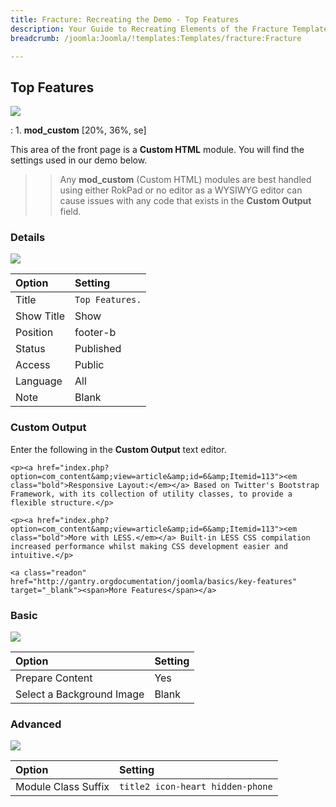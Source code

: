 ```yaml
---
title: Fracture: Recreating the Demo - Top Features
description: Your Guide to Recreating Elements of the Fracture Template for Joomla
breadcrumb: /joomla:Joomla/!templates:Templates/fracture:Fracture

---
```


Top Features
-----
![][demo]

:   1. **mod_custom** [20%, 36%, se]

This area of the front page is a **Custom HTML** module. You will find the settings used in our demo below.

>> Any **mod_custom** (Custom HTML) modules are best handled using either RokPad or no editor as a WYSIWYG editor can cause issues with any code that exists in the **Custom Output** field.

### Details
![][demo2]

| Option     | Setting          |  
| :--------- | :--------------- |  
| Title      | `Top Features.`  |  
| Show Title | Show             |  
| Position   | footer-b         |  
| Status     | Published        |  
| Access     | Public           |  
| Language   | All              |  
| Note       | Blank            |  

### Custom Output
Enter the following in the **Custom Output** text editor.

~~~
<p><a href="index.php?option=com_content&amp;view=article&amp;id=6&amp;Itemid=113"><em class="bold">Responsive Layout:</em></a> Based on Twitter's Bootstrap Framework, with its collection of utility classes, to provide a flexible structure.</p>

<p><a href="index.php?option=com_content&amp;view=article&amp;id=6&amp;Itemid=113"><em class="bold">More with LESS.</em></a> Built-in LESS CSS compilation increased performance whilst making CSS development easier and intuitive.</p>

<a class="readon" href="http://gantry.orgdocumentation/joomla/basics/key-features" target="_blank"><span>More Features</span></a>
~~~

### Basic
![][demo3]

| Option                    | Setting |  
| :------------------------ | :------ |  
| Prepare Content           | Yes     |  
| Select a Background Image | Blank   |

### Advanced
![][demo4]

| Option              | Setting                          |  
| :------------------ | :------------------------------- |  
| Module Class Suffix | `title2 icon-heart hidden-phone` |  

[demo]: assets/demo_6.jpeg
[demo2]: assets/top_1.jpeg
[demo3]: assets/top_2.jpeg
[demo4]: assets/top_3.jpeg